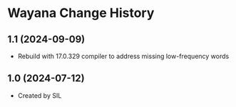 Wayana Change History
====================

1.1 (2024-09-09)
----------------
* Rebuild with 17.0.329 compiler to address missing low-frequency words

1.0 (2024-07-12)
----------------
* Created by SIL
